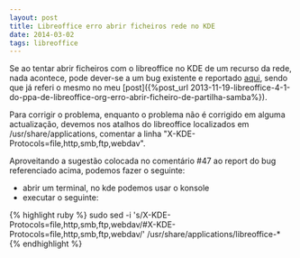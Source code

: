 ```yaml
---
layout: post
title: Libreoffice erro abrir ficheiros rede no KDE
date: 2014-03-02
tags: libreoffice
---
```

Se ao tentar abrir ficheiros com o libreoffice no KDE de um recurso da rede, nada acontece, pode dever-se a um bug existente e reportado [aqui](https://www.libreoffice.org/bugzilla/show_bug.cgi?id=67527), sendo que já referi o mesmo no meu [post]({%post_url 2013-11-19-libreoffice-4-1-do-ppa-de-libreoffice-org-erro-abrir-ficheiro-de-partilha-samba%}).

Para corrigir o problema, enquanto o problema não é corrigido em alguma actualização, devemos nos atalhos do libreoffice localizados em /usr/share/applications, comentar a linha "X-KDE-Protocols=file,http,smb,ftp,webdav".

Aproveitando a sugestão colocada no comentário #47 ao report do bug referenciado acima, podemos fazer o seguinte:

- abrir um terminal, no kde podemos usar o konsole
- executar o seguinte:

{% highlight ruby %}
sudo sed -i 's/X-KDE-Protocols=file,http,smb,ftp,webdav/#X-KDE-Protocols=file,http,smb,ftp,webdav/' /usr/share/applications/libreoffice-*
{% endhighlight %}


